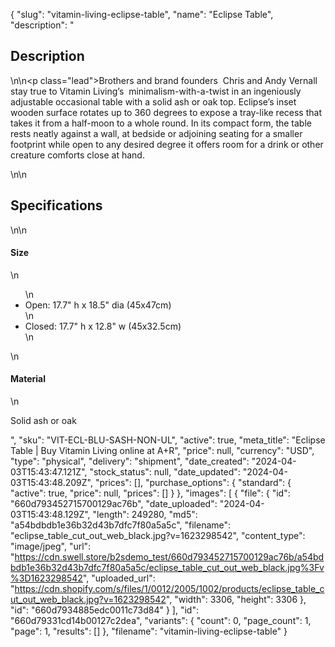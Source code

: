 {
  "slug": "vitamin-living-eclipse-table",
  "name": "Eclipse Table",
  "description": "<h2>Description</h2>\n<!-- split -->\n<p class=\"lead\">Brothers and brand founders  Chris and Andy Vernall stay true to Vitamin Living’s  minimalism-with-a-twist in an ingeniously adjustable occasional table with a solid ash or oak top. Eclipse’s inset wooden surface rotates up to 360 degrees to expose a tray-like recess that takes it from a half-moon to a whole round. In its compact form, the table rests neatly against a wall, at bedside or adjoining seating for a smaller footprint while open to any desired degree it offers room for a drink or other creature comforts close at hand.</p>\n<!-- split -->\n<h2>Specifications</h2>\n<!-- split -->\n<h4>Size</h4>\n<ul>\n<li>Open: 17.7\" h x 18.5\" dia (45x47cm)</li>\n<li>Closed: 17.7\" h x 12.8\" w (45x32.5cm)</li>\n</ul>\n<h4>Material</h4>\n<p>Solid ash or oak</p>",
  "sku": "VIT-ECL-BLU-SASH-NON-UL",
  "active": true,
  "meta_title": "Eclipse Table | Buy Vitamin Living online at A+R",
  "price": null,
  "currency": "USD",
  "type": "physical",
  "delivery": "shipment",
  "date_created": "2024-04-03T15:43:47.121Z",
  "stock_status": null,
  "date_updated": "2024-04-03T15:43:48.209Z",
  "prices": [],
  "purchase_options": {
    "standard": {
      "active": true,
      "price": null,
      "prices": []
    }
  },
  "images": [
    {
      "file": {
        "id": "660d793452715700129ac76b",
        "date_uploaded": "2024-04-03T15:43:48.129Z",
        "length": 249280,
        "md5": "a54bdbdb1e36b32d43b7dfc7f80a5a5c",
        "filename": "eclipse_table_cut_out_web_black.jpg?v=1623298542",
        "content_type": "image/jpeg",
        "url": "https://cdn.swell.store/b2sdemo_test/660d793452715700129ac76b/a54bdbdb1e36b32d43b7dfc7f80a5a5c/eclipse_table_cut_out_web_black.jpg%3Fv%3D1623298542",
        "uploaded_url": "https://cdn.shopify.com/s/files/1/0012/2005/1002/products/eclipse_table_cut_out_web_black.jpg?v=1623298542",
        "width": 3306,
        "height": 3306
      },
      "id": "660d7934885edc0011c73d84"
    }
  ],
  "id": "660d79331cd14b00127c2dea",
  "variants": {
    "count": 0,
    "page_count": 1,
    "page": 1,
    "results": []
  },
  "filename": "vitamin-living-eclipse-table"
}